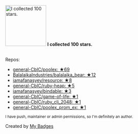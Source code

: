 <img src="https://my-badges.github.io/my-badges/stars-100.png" alt="I collected 100 stars." title="I collected 100 stars." width="128">
<strong>I collected 100 stars.</strong>
<br><br>

Repos:

* <a href="https://github.com/general-CbIC/poolex">general-CbIC/poolex: ★69</a>
* <a href="https://github.com/BalalaikaIndustries/balalaika_bear">BalalaikaIndustries/balalaika_bear: ★12</a>
* <a href="https://github.com/iamafanasyev/resource">iamafanasyev/resource: ★8</a>
* <a href="https://github.com/general-CbIC/ruby-heap">general-CbIC/ruby-heap: ★5</a>
* <a href="https://github.com/iamafanasyev/bindable">iamafanasyev/bindable: ★3</a>
* <a href="https://github.com/general-CbIC/game-of-life">general-CbIC/game-of-life: ★1</a>
* <a href="https://github.com/general-CbIC/ruby_cli_2048">general-CbIC/ruby_cli_2048: ★1</a>
* <a href="https://github.com/general-CbIC/poolex_prom_ex">general-CbIC/poolex_prom_ex: ★1</a>

<sup>I have push, maintainer or admin permissions, so I'm definitely an author.<sup>



Created by <a href="https://github.com/my-badges/my-badges">My Badges</a>